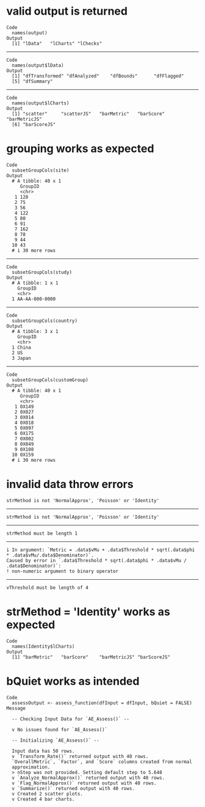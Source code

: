 # valid output is returned

    Code
      names(output)
    Output
      [1] "lData"   "lCharts" "lChecks"

---

    Code
      names(output$lData)
    Output
      [1] "dfTransformed" "dfAnalyzed"    "dfBounds"      "dfFlagged"    
      [5] "dfSummary"    

---

    Code
      names(output$lCharts)
    Output
      [1] "scatter"     "scatterJS"   "barMetric"   "barScore"    "barMetricJS"
      [6] "barScoreJS" 

# grouping works as expected

    Code
      subsetGroupCols(site)
    Output
      # A tibble: 40 x 1
         GroupID
         <chr>  
       1 128    
       2 75     
       3 56     
       4 122    
       5 80     
       6 91     
       7 162    
       8 78     
       9 44     
      10 43     
      # i 30 more rows

---

    Code
      subsetGroupCols(study)
    Output
      # A tibble: 1 x 1
        GroupID       
        <chr>         
      1 AA-AA-000-0000

---

    Code
      subsetGroupCols(country)
    Output
      # A tibble: 3 x 1
        GroupID
        <chr>  
      1 China  
      2 US     
      3 Japan  

---

    Code
      subsetGroupCols(customGroup)
    Output
      # A tibble: 40 x 1
         GroupID
         <chr>  
       1 0X149  
       2 0X027  
       3 0X014  
       4 0X018  
       5 0X097  
       6 0X175  
       7 0X002  
       8 0X049  
       9 0X108  
      10 0X159  
      # i 30 more rows

# invalid data throw errors

    strMethod is not 'NormalApprox', 'Poisson' or 'Identity'

---

    strMethod is not 'NormalApprox', 'Poisson' or 'Identity'

---

    strMethod must be length 1

---

    i In argument: `Metric = .data$vMu + .data$Threshold * sqrt(.data$phi * .data$vMu/.data$Denominator)`.
    Caused by error in `.data$Threshold * sqrt(.data$phi * .data$vMu / .data$Denominator)`:
    ! non-numeric argument to binary operator

---

    vThreshold must be length of 4

# strMethod = 'Identity' works as expected

    Code
      names(Identity$lCharts)
    Output
      [1] "barMetric"   "barScore"    "barMetricJS" "barScoreJS" 

# bQuiet works as intended

    Code
      assessOutput <- assess_function(dfInput = dfInput, bQuiet = FALSE)
    Message
      
      -- Checking Input Data for `AE_Assess()` --
      
      v No issues found for `AE_Assess()`
      
      -- Initializing `AE_Assess()` --
      
      Input data has 50 rows.
      v `Transform_Rate()` returned output with 40 rows.
      `OverallMetric`, `Factor`, and `Score` columns created from normal
      approximation.
      > nStep was not provided. Setting default step to 5.648
      v `Analyze_NormalApprox()` returned output with 40 rows.
      v `Flag_NormalApprox()` returned output with 40 rows.
      v `Summarize()` returned output with 40 rows.
      v Created 2 scatter plots.
      v Created 4 bar charts.

